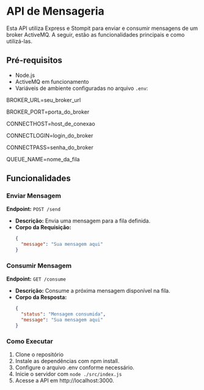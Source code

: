 # API de Mensageria

Esta API utiliza Express e Stompit para enviar e consumir mensagens de um broker ActiveMQ. A seguir, estão as funcionalidades principais e como utilizá-las.

## Pré-requisitos

- Node.js
- ActiveMQ em funcionamento
- Variáveis de ambiente configuradas no arquivo `.env`:

BROKER_URL=seu_broker_url

BROKER_PORT=porta_do_broker

CONNECTHOST=host_de_conexao

CONNECTLOGIN=login_do_broker

CONNECTPASS=senha_do_broker

QUEUE_NAME=nome_da_fila

## Funcionalidades

### Enviar Mensagem

**Endpoint:** `POST /send`

- **Descrição:** Envia uma mensagem para a fila definida.
- **Corpo da Requisição:**
  ```json
  {
    "message": "Sua mensagem aqui"
  }
  ```

### Consumir Mensagem

**Endpoint:** `GET /consume`

- **Descrição:** Consume a próxima mensagem disponível na fila.
- **Corpo da Resposta:**
  ```json
  {
    "status": "Mensagem consumida",
    "message": "Sua mensagem aqui"
  }
  ```

### Como Executar

1. Clone o repositório
2. Instale as dependências com npm install.
3. Configure o arquivo .env conforme necessário.
4. Inicie o servidor com `node ./src/index.js`
5. Acesse a API em http://localhost:3000.
